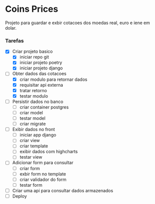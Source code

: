 # Coins Prices
Projeto para guardar e exbir cotacoes dos moedas real, euro e iene em dolar.


### Tarefas
- [x] Criar projeto basico
    - [x] iniciar repo git
    - [x] iniciar projeto poetry
    - [x] iniciar projeto django
- [ ] Obter dados das cotacoes
    - [x] criar modulo para retornar dados
    - [x] requisitar api externa
    - [x] tratar retorno
    - [x] testar modulo
- [ ] Persistir dados no banco
    - [ ] criar container postgres
    - [ ] criar model
    - [ ] testar model
    - [ ] criar migrate
- [ ] Exibir dados no front
    - [ ] iniciar app django
    - [ ] criar view
    - [ ] criar template
    - [ ] exibir dados com highcharts
    - [ ] testar view
- [ ] Adicionar form para consultar
    - [ ] criar form
    - [ ] exbir form no template
    - [ ] criar validador do form
    - [ ] testar form
- [ ] Criar uma api para consultar dados armazenados
- [ ] Deploy
